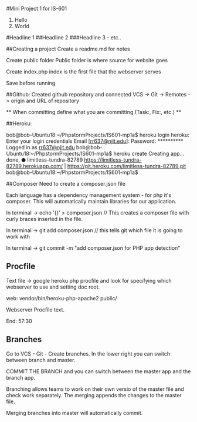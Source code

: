 #Mini Project 1 for IS-601
1. Hello
2. World

#Headline 1
##Headline 2
###Headline 3 - etc..

##Creating a project
Create a readme.md for notes 

Create public folder
Public folder is where source for website goes

Create index.php
index is the first file that the webserver serves

Save before running

##Github:
Created github repository and connected
VCS -> Git -> Remotes -> origin and URL of repository

** When committing define what you are committing (Task:, Fix:, etc.) **

##Heroku:

bob@bob-Ubuntu18:~/PhpstormProjects/IS601-mp1a$ heroku login
heroku: Enter your login credentials
Email [rr637@njit.edu]: 
Password: **********
Logged in as rr637@njit.edu
bob@bob-Ubuntu18:~/PhpstormProjects/IS601-mp1a$ heroku create
Creating app... done, ⬢ limitless-tundra-82789
https://limitless-tundra-82789.herokuapp.com/ | https://git.heroku.com/limitless-tundra-82789.git
bob@bob-Ubuntu18:~/PhpstormProjects/IS601-mp1a$ 

##Composer
Need to create a composer.json file

Each language has a dependency management system - for php it's composer. This will automatically maintain libraries for our application.

In terminal ->  echo '{}' > composer.json // This creates a composer file with curly braces inserted in the file.

In terminal -> git add composer.json // this tells git which file it is going to work with

In terminal -> git commit -m "add composer.json for PHP app detection"

## Procfile

Text file -> google heroku php procfile and look for specifying which webserver to use and setting doc root.

web: vendor/bin/heroku-php-apache2 public/

Webserver Procfile text.

End: 57:30

## Branches

Go to VCS - Git - Create branches. In the lower right you can switch between branch and master.

COMMIT THE BRANCH and you can switch between the master app and the branch app.

Branching allows teams to work on their own versio of the master file and check work
separately. The merging appends the changes to the master file.

Merging branches into master will automatically commit.

